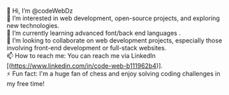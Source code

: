 👋 Hi, I’m @codeWebDz  
👀 I’m interested in web development, open-source projects, and exploring new technologies.  
🌱 I’m currently learning advanced font/back end languages .  
💞️ I’m looking to collaborate on web development projects, especially those involving front-end development or full-stack websites.  
📫 How to reach me: You can reach me via LinkedIn [(https://www.linkedin.com/in/code-web-b111962b4)].   
⚡ Fun fact: I'm a huge fan of chess and enjoy solving coding challenges in my free time!
